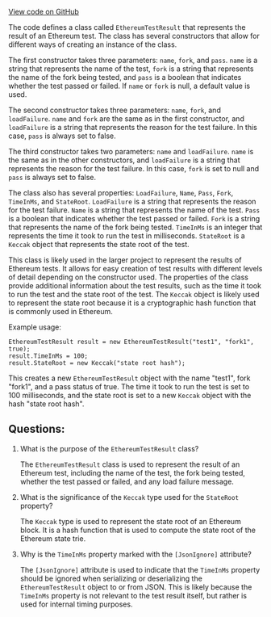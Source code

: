 [View code on GitHub](https://github.com/nethermindeth/nethermind/Ethereum.Test.Base/EthereumTestResult.cs)

The code defines a class called `EthereumTestResult` that represents the result of an Ethereum test. The class has several constructors that allow for different ways of creating an instance of the class. 

The first constructor takes three parameters: `name`, `fork`, and `pass`. `name` is a string that represents the name of the test, `fork` is a string that represents the name of the fork being tested, and `pass` is a boolean that indicates whether the test passed or failed. If `name` or `fork` is null, a default value is used. 

The second constructor takes three parameters: `name`, `fork`, and `loadFailure`. `name` and `fork` are the same as in the first constructor, and `loadFailure` is a string that represents the reason for the test failure. In this case, `pass` is always set to false. 

The third constructor takes two parameters: `name` and `loadFailure`. `name` is the same as in the other constructors, and `loadFailure` is a string that represents the reason for the test failure. In this case, `fork` is set to null and `pass` is always set to false. 

The class also has several properties: `LoadFailure`, `Name`, `Pass`, `Fork`, `TimeInMs`, and `StateRoot`. `LoadFailure` is a string that represents the reason for the test failure. `Name` is a string that represents the name of the test. `Pass` is a boolean that indicates whether the test passed or failed. `Fork` is a string that represents the name of the fork being tested. `TimeInMs` is an integer that represents the time it took to run the test in milliseconds. `StateRoot` is a `Keccak` object that represents the state root of the test. 

This class is likely used in the larger project to represent the results of Ethereum tests. It allows for easy creation of test results with different levels of detail depending on the constructor used. The properties of the class provide additional information about the test results, such as the time it took to run the test and the state root of the test. The `Keccak` object is likely used to represent the state root because it is a cryptographic hash function that is commonly used in Ethereum. 

Example usage:

```
EthereumTestResult result = new EthereumTestResult("test1", "fork1", true);
result.TimeInMs = 100;
result.StateRoot = new Keccak("state root hash");
```

This creates a new `EthereumTestResult` object with the name "test1", fork "fork1", and a pass status of true. The time it took to run the test is set to 100 milliseconds, and the state root is set to a new `Keccak` object with the hash "state root hash".
## Questions: 
 1. What is the purpose of the `EthereumTestResult` class?
    
    The `EthereumTestResult` class is used to represent the result of an Ethereum test, including the name of the test, the fork being tested, whether the test passed or failed, and any load failure message.

2. What is the significance of the `Keccak` type used for the `StateRoot` property?
    
    The `Keccak` type is used to represent the state root of an Ethereum block. It is a hash function that is used to compute the state root of the Ethereum state trie.

3. Why is the `TimeInMs` property marked with the `[JsonIgnore]` attribute?
    
    The `[JsonIgnore]` attribute is used to indicate that the `TimeInMs` property should be ignored when serializing or deserializing the `EthereumTestResult` object to or from JSON. This is likely because the `TimeInMs` property is not relevant to the test result itself, but rather is used for internal timing purposes.